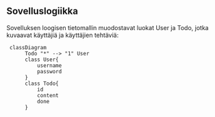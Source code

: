 ## Sovelluslogiikka

Sovelluksen loogisen tietomallin muodostavat luokat User ja Todo, jotka kuvaavat käyttäjiä ja käyttäjien tehtäviä:

```mermaid
 classDiagram
      Todo "*" --> "1" User
      class User{
          username
          password
      }
      class Todo{
          id
          content
          done
      }
```
